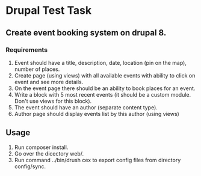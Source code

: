 # Drupal Test Task
## Create event booking system on drupal 8. 

### Requirements
1. Event should have a title, description, date, location (pin on the map), number of places. 
2. Create page (using views) with all available events with ability to click on event and see more details. 
3. On the event page there should be an ability to book places for an event. 
4. Write a block with 5 most recent events (it should be a custom module. Don't use views for this block). 
5. The event should have an author (separate content type).
6. Author page should display events list by this author (using views)


## Usage
1. Run composer install.
2. Go over the dicectory web/.
3. Run command ../bin/drush cex to export config files from directory config/sync. 

